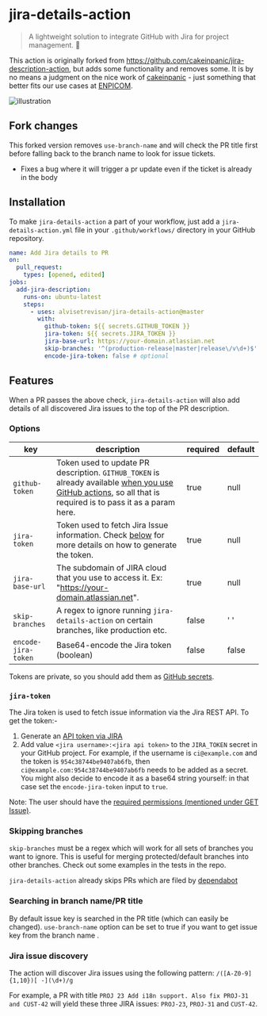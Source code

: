 # jira-details-action

> A lightweight solution to integrate GitHub with Jira for project management. 🔎

This action is originally forked from https://github.com/cakeinpanic/jira-description-action, but adds some functionality and removes some. It is by no means a judgment on the nice work of [cakeinpanic](https://github.com/cakeinpanic) - just something that better fits our use cases at [ENPICOM](https://www.enpicom.com).

![illustration](illustration.png)

## Fork changes

This forked version removes `use-branch-name` and will check the PR title first before falling back to the branch name to look for issue tickets.

- Fixes a bug where it will trigger a pr update even if the ticket is already in the body

## Installation

To make `jira-details-action` a part of your workflow, just add a `jira-details-action.yml` file in your `.github/workflows/` directory in your GitHub repository.

```yml
name: Add Jira details to PR
on:
  pull_request:
    types: [opened, edited]
jobs:
  add-jira-description:
    runs-on: ubuntu-latest
    steps:
      - uses: alvisetrevisan/jira-details-action@master
        with:
          github-token: ${{ secrets.GITHUB_TOKEN }}
          jira-token: ${{ secrets.JIRA_TOKEN }}
          jira-base-url: https://your-domain.atlassian.net
          skip-branches: '^(production-release|master|release\/v\d+)$' # optional
          encode-jira-token: false # optional
```

## Features
When a PR passes the above check, `jira-details-action` will also add details of all discovered Jira issues to the top of the PR description. 

### Options

| key                    | description                                                                                                                                                                                                                                                                                                        | required | default |
| ---------------------- | ------------------------------------------------------------------------------------------------------------------------------------------------------------------------------------------------------------------------------------------------------------------------------------------------------------------ | -------- | ------- |
| `github-token`         | Token used to update PR description. `GITHUB_TOKEN` is already available [when you use GitHub actions](https://help.github.com/en/actions/automating-your-workflow-with-github-actions/authenticating-with-the-github_token#about-the-github_token-secret), so all that is required is to pass it as a param here. | true     | null    |
| `jira-token`           | Token used to fetch Jira Issue information.  Check [below](#jira-token) for more details on how to generate the token.                                                                                                          | true     | null    |
| `jira-base-url`        | The subdomain of JIRA cloud that you use to access it. Ex: "https://your-domain.atlassian.net".                                                                                                                                                                                                                    | true     | null    |
| `skip-branches`        | A regex to ignore running `jira-details-action` on certain branches, like production etc.                                                                                                                                                                                                                                    | false    | ' '     | | false    | false     |
| `encode-jira-token`    | Base64-encode the Jira token (boolean)                                                                                                                                                                                                                                   | false    | false     |

Tokens are private, so you should add them as [GitHub secrets](https://help.github.com/en/actions/automating-your-workflow-with-github-actions/creating-and-using-encrypted-secrets).

### `jira-token`

The Jira token is used to fetch issue information via the Jira REST API. To get the token:-
1. Generate an [API token via JIRA](https://confluence.atlassian.com/cloud/api-tokens-938839638.html)
2. Add value `<jira username>:<jira api token>` to the `JIRA_TOKEN` secret in your GitHub project.
   For example, if the username is `ci@example.com` and the token is `954c38744be9407ab6fb`, then `ci@example.com:954c38744be9407ab6fb` needs to be added as a secret. You might also decide to encode it as a base64 string yourself: in that case set the `encode-jira-token` input to `true`.

Note: The user should have the [required permissions (mentioned under GET Issue)](https://developer.atlassian.com/cloud/jira/platform/rest/v3/?utm_source=%2Fcloud%2Fjira%2Fplatform%2Frest%2F&utm_medium=302#api-rest-api-3-issue-issueIdOrKey-get).

### Skipping branches

`skip-branches` must be a regex which will work for all sets of branches you want to ignore. This is useful for merging protected/default branches into other branches. Check out some examples in the tests in the repo.

`jira-details-action` already skips PRs which are filed by [dependabot](https://github.com/marketplace/dependabot-preview)

### Searching in branch name/PR title

By default issue key is searched in the PR title (which can easily be changed). `use-branch-name` option can be set to true if you want to get issue key from the branch name .

### Jira issue discovery
The action will discover Jira issues using the following pattern: 
```/([A-Z0-9]{1,10})[ -](\d+)/g```

For example, a PR with title `PROJ 23 Add i18n support. Also fix PROJ-31 and CUST-42` will yield these three JIRA issues: `PROJ-23`, `PROJ-31` and `CUST-42`.
